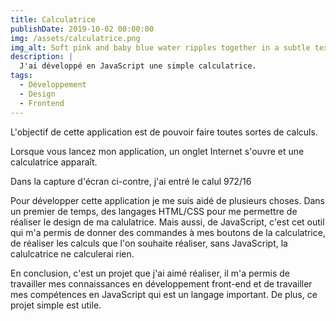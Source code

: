 ```yaml
---
title: Calculatrice
publishDate: 2019-10-02 00:00:00
img: /assets/calculatrice.png
img_alt: Soft pink and baby blue water ripples together in a subtle texture.
description: |
  J'ai développé en JavaScript une simple calculatrice.
tags:
  - Développement
  - Design
  - Frontend
---
```


L'objectif de cette application est de pouvoir faire toutes sortes de calculs.

Lorsque vous lancez mon application, un onglet Internet s'ouvre et une calculatrice apparaît.

Dans la capture d'écran ci-contre, j'ai entré le calul 972/16

Pour développer cette application je me suis aidé de plusieurs choses. Dans un premier de temps, des
langages HTML/CSS pour me permettre de réaliser le design de ma calulatrice. Mais aussi, de JavaScript, 
c'est cet outil qui m'a permis de donner des commandes à mes boutons de la calculatrice, de réaliser les 
calculs que l'on souhaite réaliser, sans JavaScript, la calulcatrice ne calculerai rien.

En conclusion, c'est un projet que j'ai aimé réaliser, il m'a permis de travailler mes connaissances en 
développement front-end et de travailler mes compétences en JavaScript qui est un langage important. 
De plus, ce projet simple est utile.
